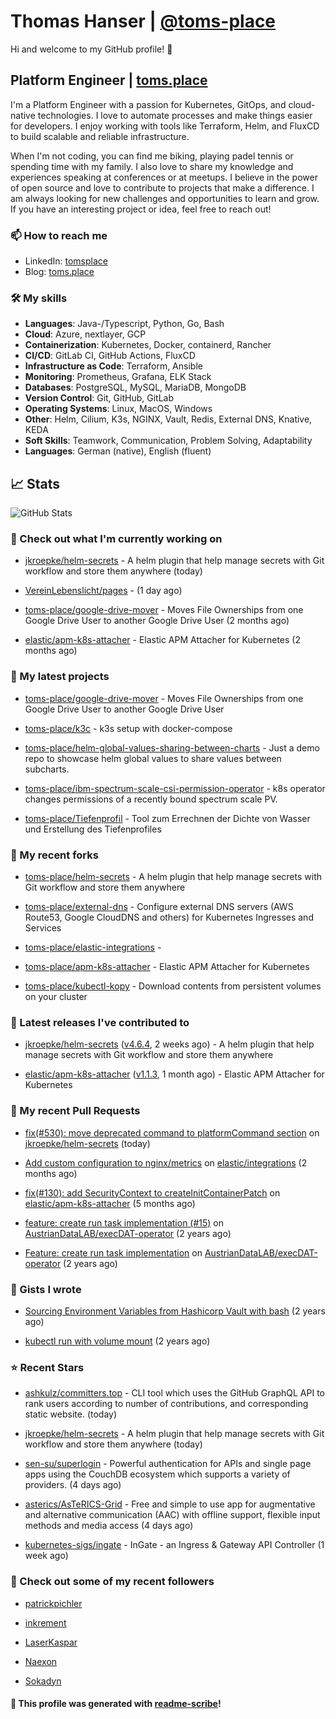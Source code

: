 # Thomas Hanser | [@toms-place](https://github.com/toms-place)

Hi and welcome to my GitHub profile! 👋

## Platform Engineer | [toms.place](https://toms.place)

I'm a Platform Engineer with a passion for Kubernetes, GitOps, and cloud-native technologies. I love to automate processes and make things easier for developers.
I enjoy working with tools like Terraform, Helm, and FluxCD to build scalable and reliable infrastructure.

When I'm not coding, you can find me biking, playing padel tennis or spending time with my family.
I also love to share my knowledge and experiences speaking at conferences or at meetups.
I believe in the power of open source and love to contribute to projects that make a difference.
I am always looking for new challenges and opportunities to learn and grow. If you have an interesting project or idea, feel free to reach out!

### 📫 How to reach me

- LinkedIn: [tomsplace](https://www.linkedin.com/in/tomsplace/)
- Blog: [toms.place](pages/blog.md)

### 🛠️ My skills

- **Languages**: Java-/Typescript, Python, Go, Bash
- **Cloud**: Azure, nextlayer, GCP
- **Containerization**: Kubernetes, Docker, containerd, Rancher
- **CI/CD**: GitLab CI, GitHub Actions, FluxCD
- **Infrastructure as Code**: Terraform, Ansible
- **Monitoring**: Prometheus, Grafana, ELK Stack
- **Databases**: PostgreSQL, MySQL, MariaDB, MongoDB
- **Version Control**: Git, GitHub, GitLab
- **Operating Systems**: Linux, MacOS, Windows
- **Other**: Helm, Cilium, K3s, NGINX, Vault, Redis, External DNS, Knative, KEDA
- **Soft Skills**: Teamwork, Communication, Problem Solving, Adaptability
- **Languages**: German (native), English (fluent)

## 📈 Stats

![GitHub Stats](https://github-readme-stats.vercel.app/api?username=toms-place&count_private=false&theme=tokyonight&show_icons=true)

### 👷 Check out what I'm currently working on



- [jkroepke/helm-secrets](https://github.com/jkroepke/helm-secrets) - A helm plugin that help manage secrets with Git workflow and store them anywhere (today)

- [VereinLebenslicht/pages](https://github.com/VereinLebenslicht/pages) -  (1 day ago)

- [toms-place/google-drive-mover](https://github.com/toms-place/google-drive-mover) - Moves File Ownerships from one Google Drive User to another Google Drive User (2 months ago)

- [elastic/apm-k8s-attacher](https://github.com/elastic/apm-k8s-attacher) - Elastic APM Attacher for Kubernetes (2 months ago)

### 🌱 My latest projects



- [toms-place/google-drive-mover](https://github.com/toms-place/google-drive-mover) - Moves File Ownerships from one Google Drive User to another Google Drive User

- [toms-place/k3c](https://github.com/toms-place/k3c) - k3s setup with docker-compose

- [toms-place/helm-global-values-sharing-between-charts](https://github.com/toms-place/helm-global-values-sharing-between-charts) - Just a demo repo to showcase helm global values to share values between subcharts.

- [toms-place/ibm-spectrum-scale-csi-permission-operator](https://github.com/toms-place/ibm-spectrum-scale-csi-permission-operator) - k8s operator changes permissions of a recently bound spectrum scale PV.

- [toms-place/Tiefenprofil](https://github.com/toms-place/Tiefenprofil) - Tool zum Errechnen der Dichte von Wasser und Erstellung des Tiefenprofiles

### 🍴 My recent forks



- [toms-place/helm-secrets](https://github.com/toms-place/helm-secrets) - A helm plugin that help manage secrets with Git workflow and store them anywhere

- [toms-place/external-dns](https://github.com/toms-place/external-dns) - Configure external DNS servers (AWS Route53, Google CloudDNS and others) for Kubernetes Ingresses and Services

- [toms-place/elastic-integrations](https://github.com/toms-place/elastic-integrations) - 

- [toms-place/apm-k8s-attacher](https://github.com/toms-place/apm-k8s-attacher) - Elastic APM Attacher for Kubernetes

- [toms-place/kubectl-kopy](https://github.com/toms-place/kubectl-kopy) - Download contents from persistent volumes on your cluster

### 🔭 Latest releases I've contributed to



- [jkroepke/helm-secrets](https://github.com/jkroepke/helm-secrets) ([v4.6.4](https://github.com/jkroepke/helm-secrets/releases/tag/v4.6.4), 2 weeks ago) - A helm plugin that help manage secrets with Git workflow and store them anywhere

- [elastic/apm-k8s-attacher](https://github.com/elastic/apm-k8s-attacher) ([v1.1.3](https://github.com/elastic/apm-k8s-attacher/releases/tag/v1.1.3), 1 month ago) - Elastic APM Attacher for Kubernetes

### 🔨 My recent Pull Requests



- [fix(#530): move deprecated command to platformCommand section](https://github.com/jkroepke/helm-secrets/pull/531) on [jkroepke/helm-secrets](https://github.com/jkroepke/helm-secrets) (today)

- [Add custom configuration to nginx/metrics](https://github.com/elastic/integrations/pull/12865) on [elastic/integrations](https://github.com/elastic/integrations) (2 months ago)

- [fix(#130): add SecurityContext to createInitContainerPatch](https://github.com/elastic/apm-k8s-attacher/pull/131) on [elastic/apm-k8s-attacher](https://github.com/elastic/apm-k8s-attacher) (5 months ago)

- [feature: create run task implementation (#15)](https://github.com/AustrianDataLAB/execDAT-operator/pull/16) on [AustrianDataLAB/execDAT-operator](https://github.com/AustrianDataLAB/execDAT-operator) (2 years ago)

- [Feature: create run task implementation](https://github.com/AustrianDataLAB/execDAT-operator/pull/15) on [AustrianDataLAB/execDAT-operator](https://github.com/AustrianDataLAB/execDAT-operator) (2 years ago)

### 📓 Gists I wrote



- [Sourcing Environment Variables from Hashicorp Vault with bash](https://gist.github.com/6f0e2f3f2c50c501357780af2a46ad96) (2 years ago)

- [kubectl run with volume mount](https://gist.github.com/44f7dd8a12693304d3a8f6a3f31ceb74) (2 years ago)

### ⭐ Recent Stars



- [ashkulz/committers.top](https://github.com/ashkulz/committers.top) - CLI tool which uses the GitHub GraphQL API to rank users according to number of contributions, and corresponding static website. (today)

- [jkroepke/helm-secrets](https://github.com/jkroepke/helm-secrets) - A helm plugin that help manage secrets with Git workflow and store them anywhere (today)

- [sen-su/superlogin](https://github.com/sen-su/superlogin) - Powerful authentication for APIs and single page apps using the CouchDB ecosystem which supports a variety of providers. (4 days ago)

- [asterics/AsTeRICS-Grid](https://github.com/asterics/AsTeRICS-Grid) - Free and simple to use app for augmentative and alternative communication (AAC) with offline support, flexible input methods and media access (4 days ago)

- [kubernetes-sigs/ingate](https://github.com/kubernetes-sigs/ingate) - InGate - an Ingress & Gateway API Controller (1 week ago)

### 👯 Check out some of my recent followers



- [patrickpichler](https://github.com/patrickpichler)

- [inkrement](https://github.com/inkrement)

- [LaserKaspar](https://github.com/LaserKaspar)

- [Naexon](https://github.com/Naexon)

- [Sokadyn](https://github.com/Sokadyn)

#### 🤖 This profile was generated with [readme-scribe](https://github.com/muesli/readme-scribe)!
